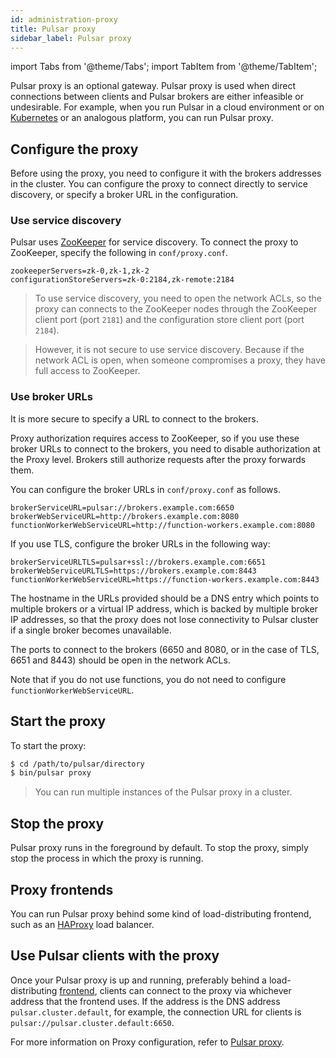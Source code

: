 ```yaml
---
id: administration-proxy
title: Pulsar proxy
sidebar_label: Pulsar proxy
---
```


import Tabs from '@theme/Tabs';
import TabItem from '@theme/TabItem';


Pulsar proxy is an optional gateway. Pulsar proxy is used when direct connections between clients and Pulsar brokers are either infeasible or undesirable. For example, when you run Pulsar in a cloud environment or on [Kubernetes](https://kubernetes.io) or an analogous platform, you can run Pulsar proxy.

## Configure the proxy

Before using the proxy, you need to configure it with the brokers addresses in the cluster. You can configure the proxy to connect directly to service discovery, or specify a broker URL in the configuration. 

### Use service discovery

Pulsar uses [ZooKeeper](https://zookeeper.apache.org) for service discovery. To connect the proxy to ZooKeeper, specify the following in `conf/proxy.conf`.
```properties
zookeeperServers=zk-0,zk-1,zk-2
configurationStoreServers=zk-0:2184,zk-remote:2184
```

> To use service discovery, you need to open the network ACLs, so the proxy can connects to the ZooKeeper nodes through the ZooKeeper client port (port `2181`) and the configuration store client port (port `2184`).

> However, it is not secure to use service discovery. Because if the network ACL is open, when someone compromises a proxy, they have full access to ZooKeeper. 

### Use broker URLs

It is more secure to specify a URL to connect to the brokers.

Proxy authorization requires access to ZooKeeper, so if you use these broker URLs to connect to the brokers, you need to disable authorization at the Proxy level. Brokers still authorize requests after the proxy forwards them.

You can configure the broker URLs in `conf/proxy.conf` as follows.

```properties
brokerServiceURL=pulsar://brokers.example.com:6650
brokerWebServiceURL=http://brokers.example.com:8080
functionWorkerWebServiceURL=http://function-workers.example.com:8080
```

If you use TLS, configure the broker URLs in the following way:
```properties
brokerServiceURLTLS=pulsar+ssl://brokers.example.com:6651
brokerWebServiceURLTLS=https://brokers.example.com:8443
functionWorkerWebServiceURL=https://function-workers.example.com:8443
```

The hostname in the URLs provided should be a DNS entry which points to multiple brokers or a virtual IP address, which is backed by multiple broker IP addresses, so that the proxy does not lose connectivity to Pulsar cluster if a single broker becomes unavailable.

The ports to connect to the brokers (6650 and 8080, or in the case of TLS, 6651 and 8443) should be open in the network ACLs.

Note that if you do not use functions, you do not need to configure `functionWorkerWebServiceURL`.

## Start the proxy

To start the proxy:

```bash
$ cd /path/to/pulsar/directory
$ bin/pulsar proxy
```

> You can run multiple instances of the Pulsar proxy in a cluster.

## Stop the proxy

Pulsar proxy runs in the foreground by default. To stop the proxy, simply stop the process in which the proxy is running.

## Proxy frontends

You can run Pulsar proxy behind some kind of load-distributing frontend, such as an [HAProxy](https://www.digitalocean.com/community/tutorials/an-introduction-to-haproxy-and-load-balancing-concepts) load balancer.

## Use Pulsar clients with the proxy

Once your Pulsar proxy is up and running, preferably behind a load-distributing [frontend](#proxy-frontends), clients can connect to the proxy via whichever address that the frontend uses. If the address is the DNS address `pulsar.cluster.default`, for example, the connection URL for clients is `pulsar://pulsar.cluster.default:6650`.

For more information on Proxy configuration, refer to [Pulsar proxy](reference-configuration.md#pulsar-proxy).
